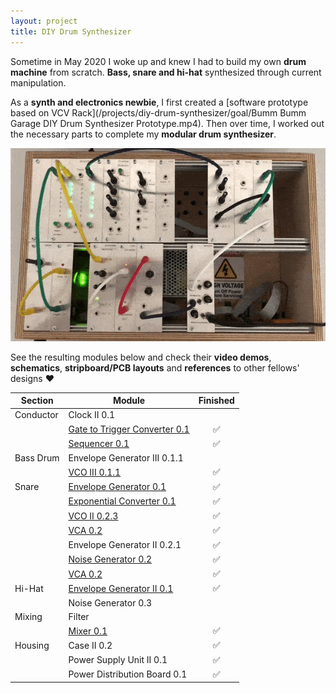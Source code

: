 ```yaml
---
layout: project
title: DIY Drum Synthesizer
---
```


Sometime in May 2020 I woke up and knew I had to build my own **drum machine** from scratch. **Bass, snare and hi-hat** synthesized through current manipulation.

As a **synth and electronics newbie**, I first created a [software prototype based on VCV Rack](/projects/diy-drum-synthesizer/goal/Bumm Bumm Garage DIY Drum Synthesizer Prototype.mp4). Then over time, I worked out the necessary parts to complete my **modular drum synthesizer**.

![](/assets/img/animation.gif)

See the resulting modules below and check their **video demos**, **schematics**, **stripboard/PCB layouts** and **references** to other fellows' designs ❤️️

| Section   | Module                                                       | Finished |
| --------- | ------------------------------------------------------------ | :------: |
| Conductor | Clock II 0.1 <!-- Docs in Progress. Next: Video, text & post --> |          |
|           | [Gate to Trigger Converter 0.1](/modules/gate-to-trigger-converter-0.1) |    ✅     |
|           | [Sequencer 0.1](/modules/sequencer-0.1)                      |    ✅     |
| Bass Drum | Envelope Generator III 0.1.1 <!-- Assembly done -->          |          |
|           | [VCO III 0.1.1](/modules/vco-iii-0.1.1/)                     |    ✅     |
| Snare     | [Envelope Generator 0.1](/modules/envelope-generator-0.1)    |    ✅     |
|           | [Exponential Converter 0.1](/modules/exponential-converter-0.1) |    ✅     |
|           | [VCO II 0.2.3](/modules/vco-ii-0.2.3)                        |    ✅     |
|           | [VCA 0.2](/modules/vca-0.2)                                  |    ✅     |
|           | Envelope Generator II 0.2.1                                  |    ✅     |
|           | [Noise Generator 0.2](/modules/noise-generator-0.2)          |    ✅     |
|           | [VCA 0.2](/modules/vca-0.2)                                  |    ✅     |
| Hi-Hat    | [Envelope Generator II 0.1](/modules/envelope-generator-ii-0.1) |    ✅     |
|           | Noise Generator 0.3 <!-- Assembly done -->                   |          |
| Mixing    | Filter <!-- Assembly in Progress (labels missing) -->        |          |
|           | [Mixer 0.1](/modules/mixer-0.1)                              |    ✅     |
| Housing   | Case II 0.2 <!-- Docs in Progress, photos taken -->          |    ✅     |
|           | Power Supply Unit II 0.1 <!-- Docs in Progress, photos taken --> |    ✅     |
|           | Power Distribution Board 0.1 <!-- Docs in Progress, photos taken --> |    ✅     |

